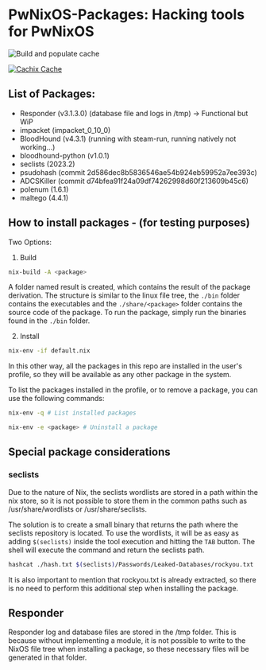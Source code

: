 # PwNixOS-Packages: Hacking tools for PwNixOS

![Build and populate cache](https://github.com/exploitoverload/PwNixOS-Packages/workflows/Build%20and%20populate%20cache/badge.svg)

[![Cachix Cache](https://img.shields.io/badge/cachix-pwnixos-blue.svg)](https://pwnixos.cachix.org)

## List of Packages:

* Responder (v3.1.3.0) (database file and logs in /tmp) -> Functional but WiP
* impacket (impacket_0_10_0)
* BloodHound (v4.3.1) (running with steam-run, running natively not working...)
* bloodhound-python (v1.0.1)
* seclists (2023.2)
* psudohash (commit 2d586dec8b5836546ae54b924eb59952a7ee393c)
* ADCSKiller (commit d74bfea91f24a09df74262998d60f213609b45c6)
* polenum (1.6.1)
* maltego (4.4.1)

## How to install packages - (for testing purposes)

Two Options:

1. Build

```zsh
nix-build -A <package>
```
A folder named result is created, which contains the result of the package derivation. The structure is similar to the linux file tree, the `./bin` folder contains the executables and the `./share/<package>` folder contains the source code of the package. To run the package, simply run the binaries found in the `./bin` folder.

2. Install 

```zsh
nix-env -if default.nix
```
In this other way, all the packages in this repo are installed in the user's profile, so they will be available as any other package in the system. 

To list the packages installed in the profile, or to remove a package, you can use the following commands:

```zsh
nix-env -q # List installed packages

nix-env -e <package> # Uninstall a package
```

## Special package considerations

### seclists

Due to the nature of Nix, the seclists wordlists are stored in a path within the nix store, so it is not possible to store them in the common paths such as /usr/share/wordlists or /usr/share/seclists.

The solution is to create a small binary that returns the path where the seclists repository is located. To use the wordlists, it will be as easy as adding `$(seclists)` inside the tool execution and hitting the `TAB` button. The shell will execute the command and return the seclists path.

```zsh
hashcat ./hash.txt $(seclists)/Passwords/Leaked-Databases/rockyou.txt
```

It is also important to mention that rockyou.txt is already extracted, so there is no need to perform this additional step when installing the package.

## Responder

Responder log and database files are stored in the /tmp folder. This is because without implementing a module, it is not possible to write to the NixOS file tree when installing a package, so these necessary files will be generated in that folder.
